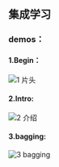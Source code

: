 ## 集成学习
### demos：
#### 1.Begin：
![1 片头](https://github.com/user-attachments/assets/8ae389c2-da31-4554-a365-290af3ab79d1)
#### 2.Intro:
![2 介绍](https://github.com/user-attachments/assets/b85ebae6-bff4-4cf0-93a5-e570234af6d6)
#### 3.bagging:
![3 bagging](https://github.com/user-attachments/assets/ad5a5f80-92e3-4858-a115-f85ef22b1d7a)
